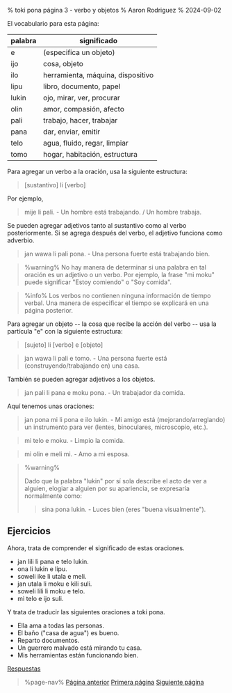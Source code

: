 % toki pona página 3 - verbo y objetos
% Aaron Rodriguez
% 2024-09-02

El vocabulario para esta página:

| palabra   | significado                       |
|-----------|-----------------------------------|
| e         | (especifica un objeto)            |
| ijo       | cosa, objeto                      |
| ilo       | herramienta, máquina, dispositivo |
| lipu      | libro, documento, papel           |
| lukin     | ojo, mirar, ver, procurar         |
| olin      | amor, compasión, afecto           |
| pali      | trabajo, hacer, trabajar          |
| pana      | dar, enviar, emitir               |
| telo      | agua, fluido, regar, limpiar      |
| tomo      | hogar, habitación, estructura     |

Para agregar un verbo a la oración, usa la siguiente estructura:

> [sustantivo] li [verbo]

Por ejemplo,

> mije li pali. - Un hombre está trabajando. / Un hombre trabaja.

Se pueden agregar adjetivos tanto al sustantivo como al verbo posteriormente. Si se agrega después del 
verbo, el adjetivo funciona como adverbio.

> jan wawa li pali pona. - Una persona fuerte está trabajando bien.

> %warning%
> No hay manera de determinar si una palabra en tal oración es un
> adjetivo o un verbo. Por ejemplo, la frase "mi moku" puede significar "Estoy 
>comiendo" o "Soy comida".


> %info%
> Los verbos no contienen ninguna información de tiempo verbal. Una manera de especificar el tiempo 
> se explicará en una página posterior.

Para agregar un objeto -- la cosa que recibe la acción del verbo -- usa la partícula "e"
con la siguiente estructura:

> [sujeto] li [verbo] e [objeto]

> jan wawa li pali e tomo. - Una persona fuerte está (construyendo/trabajando en) una casa.

También se pueden agregar adjetivos a los objetos.

> jan pali li pana e moku pona. - Un trabajador da comida.

Aquí tenemos unas oraciones:

> jan pona mi li pona e ilo lukin. - Mi amigo está (mejorando/arreglando) un instrumento
> para ver (lentes, binoculares, microscopio, etc.).

> mi telo e moku. - Limpio la comida.

> mi olin e meli mi. - Amo a mi esposa.

> %warning%
> 
> Dado que la palabra "lukin" por sí sola describe el acto de ver a alguien,
> elogiar a alguien por su apariencia, se expresaría normalmente
> como:
> 
> > sina pona lukin. - Luces bien (eres "buena visualmente").
>
 
## Ejercicios

Ahora, trata de comprender el significado de estas oraciones.

* jan lili li pana e telo lukin.
* ona li lukin e lipu.
* soweli ike li utala e meli.
* jan utala li moku e kili suli.
* soweli lili li moku e telo.
* mi telo e ijo suli.

Y trata de traducir las siguientes oraciones a toki pona.

* Ella ama a todas las personas.
* El baño ("casa de agua") es bueno.
* Reparto documentos.
* Un guerrero malvado está mirando tu casa.
* Mis herramientas están funcionando bien.

[Respuestas](es/answers#p3)

> %page-nav%
> [Página anterior](es/2)
> [Primera página](es)
> [Siguiente página](es/4)

